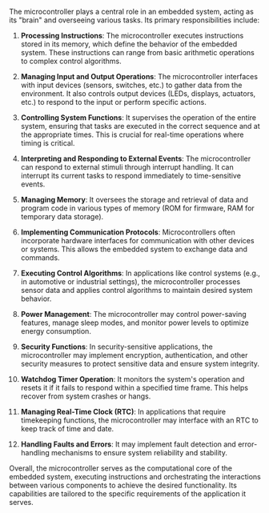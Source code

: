 The microcontroller plays a central role in an embedded system, acting as its "brain" and overseeing various tasks. Its primary responsibilities include:

1. **Processing Instructions**: The microcontroller executes instructions stored in its memory, which define the behavior of the embedded system. These instructions can range from basic arithmetic operations to complex control algorithms.

2. **Managing Input and Output Operations**: The microcontroller interfaces with input devices (sensors, switches, etc.) to gather data from the environment. It also controls output devices (LEDs, displays, actuators, etc.) to respond to the input or perform specific actions.

3. **Controlling System Functions**: It supervises the operation of the entire system, ensuring that tasks are executed in the correct sequence and at the appropriate times. This is crucial for real-time operations where timing is critical.

4. **Interpreting and Responding to External Events**: The microcontroller can respond to external stimuli through interrupt handling. It can interrupt its current tasks to respond immediately to time-sensitive events.

5. **Managing Memory**: It oversees the storage and retrieval of data and program code in various types of memory (ROM for firmware, RAM for temporary data storage).

6. **Implementing Communication Protocols**: Microcontrollers often incorporate hardware interfaces for communication with other devices or systems. This allows the embedded system to exchange data and commands.

7. **Executing Control Algorithms**: In applications like control systems (e.g., in automotive or industrial settings), the microcontroller processes sensor data and applies control algorithms to maintain desired system behavior.

8. **Power Management**: The microcontroller may control power-saving features, manage sleep modes, and monitor power levels to optimize energy consumption.

9. **Security Functions**: In security-sensitive applications, the microcontroller may implement encryption, authentication, and other security measures to protect sensitive data and ensure system integrity.

10. **Watchdog Timer Operation**: It monitors the system's operation and resets it if it fails to respond within a specified time frame. This helps recover from system crashes or hangs.

11. **Managing Real-Time Clock (RTC)**: In applications that require timekeeping functions, the microcontroller may interface with an RTC to keep track of time and date.

12. **Handling Faults and Errors**: It may implement fault detection and error-handling mechanisms to ensure system reliability and stability.

Overall, the microcontroller serves as the computational core of the embedded system, executing instructions and orchestrating the interactions between various components to achieve the desired functionality. Its capabilities are tailored to the specific requirements of the application it serves.
